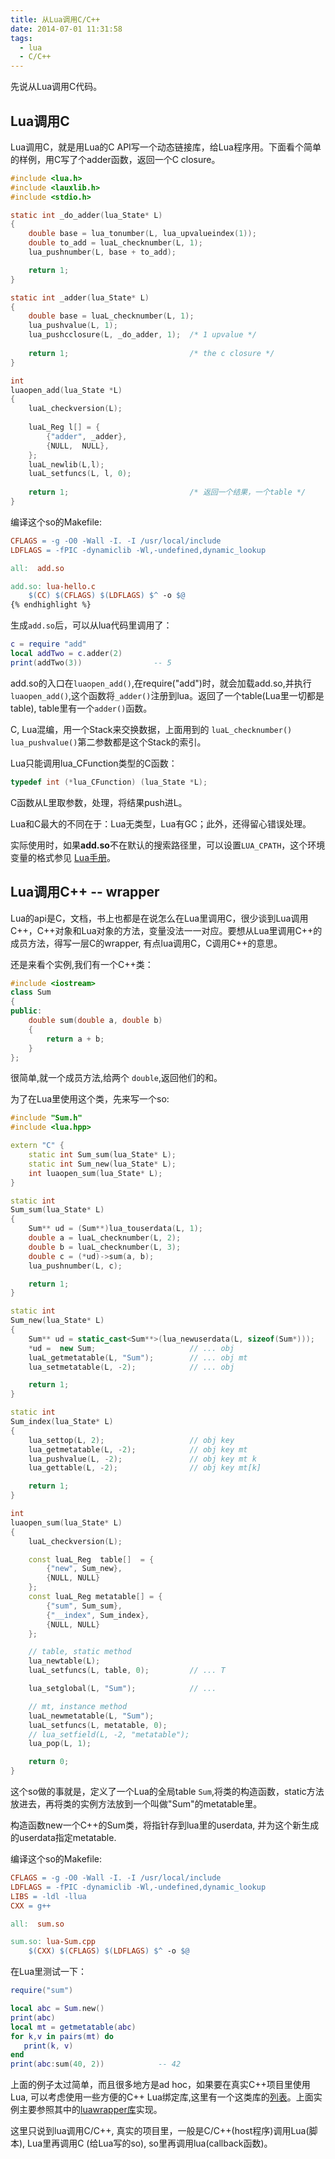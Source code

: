 ```yaml
---
title: 从Lua调用C/C++
date: 2014-07-01 11:31:58
tags:
  - lua
  - C/C++
---
```


先说从Lua调用C代码。

## Lua调用C

Lua调用C，就是用Lua的C API写一个动态链接库，给Lua程序用。下面看个简单的样例，用C写了个adder函数，返回一个C closure。

<!-- more -->

```C
#include <lua.h>
#include <lauxlib.h>
#include <stdio.h>

static int _do_adder(lua_State* L)
{
    double base = lua_tonumber(L, lua_upvalueindex(1));
    double to_add = luaL_checknumber(L, 1);
    lua_pushnumber(L, base + to_add);

    return 1;
}

static int _adder(lua_State* L)
{
    double base = luaL_checknumber(L, 1);
    lua_pushvalue(L, 1);
    lua_pushcclosure(L, _do_adder, 1);  /* 1 upvalue */
    
    return 1;                           /* the c closure */
}

int
luaopen_add(lua_State *L)
{
    luaL_checkversion(L);
    
    luaL_Reg l[] = {
        {"adder", _adder},
        {NULL,  NULL},
    };
    luaL_newlib(L,l);
    luaL_setfuncs(L, l, 0);
    
    return 1;                           /* 返回一个结果，一个table */
}
```

编译这个so的Makefile:

```makefile
CFLAGS = -g -O0 -Wall -I. -I /usr/local/include 
LDFLAGS = -fPIC -dynamiclib -Wl,-undefined,dynamic_lookup

all:  add.so

add.so: lua-hello.c
	$(CC) $(CFLAGS) $(LDFLAGS) $^ -o $@  
{% endhighlight %}
```

生成`add.so`后，可以从lua代码里调用了：

```lua
c = require "add"
local addTwo = c.adder(2)
print(addTwo(3))                -- 5
```

add.so的入口在`luaopen_add()`,在require("add")时，就会加载add.so,并执行`luaopen_add()`,这个函数将`_adder()`注册到lua。返回了一个table(Lua里一切都是table), table里有一个`adder()`函数。

C, Lua混编，用一个Stack来交换数据，上面用到的 `luaL_checknumber()` `lua_pushvalue()`第二参数都是这个Stack的索引。

Lua只能调用lua_CFunction类型的C函数：

```C
typedef int (*lua_CFunction) (lua_State *L);
```

C函数从L里取参数，处理，将结果push进L。

Lua和C最大的不同在于：Lua无类型，Lua有GC；此外，还得留心错误处理。

实际使用时，如果**add.so**不在默认的搜索路径里，可以设置`LUA_CPATH`，这个环境变量的格式参见 [Lua手册](http://www.lua.org/manual/5.2/manual.html#pdf-package.path)。

## Lua调用C++ -- wrapper

Lua的api是C，文档，书上也都是在说怎么在Lua里调用C，很少谈到Lua调用C++，C++对象和Lua对象的方法，变量没法一一对应。要想从Lua里调用C++的成员方法，得写一层C的wrapper, 有点lua调用C，C调用C++的意思。

还是来看个实例,我们有一个C++类：

```cpp
#include <iostream>
class Sum
{
public:
    double sum(double a, double b)
    {
        return a + b;
    }
};
```

很简单,就一个成员方法,给两个 `double`,返回他们的和。

为了在Lua里使用这个类，先来写一个so:

```cpp
#include "Sum.h"
#include <lua.hpp>

extern "C" {
    static int Sum_sum(lua_State* L);
    static int Sum_new(lua_State* L);
    int luaopen_sum(lua_State* L);
}

static int
Sum_sum(lua_State* L)
{
    Sum** ud = (Sum**)lua_touserdata(L, 1);
    double a = luaL_checknumber(L, 2);
    double b = luaL_checknumber(L, 3);
    double c = (*ud)->sum(a, b);
    lua_pushnumber(L, c);

    return 1;
}

static int
Sum_new(lua_State* L)
{
    Sum** ud = static_cast<Sum**>(lua_newuserdata(L, sizeof(Sum*)));
    *ud =  new Sum;                     // ... obj
    luaL_getmetatable(L, "Sum");        // ... obj mt
    lua_setmetatable(L, -2);            // ... obj

    return 1;
}

static int
Sum_index(lua_State* L)
{
    lua_settop(L, 2);                   // obj key
    lua_getmetatable(L, -2);            // obj key mt
    lua_pushvalue(L, -2);               // obj key mt k
    lua_gettable(L, -2);                // obj key mt[k]

    return 1;
}

int
luaopen_sum(lua_State* L)
{
    luaL_checkversion(L);

    const luaL_Reg  table[]  = {
        {"new", Sum_new},
        {NULL, NULL}
    };
    const luaL_Reg metatable[] = {
        {"sum", Sum_sum},
        {"__index", Sum_index},
        {NULL, NULL}
    };

    // table, static method
    lua_newtable(L);
    luaL_setfuncs(L, table, 0);         // ... T

    lua_setglobal(L, "Sum");            // ...

    // mt, instance method
    luaL_newmetatable(L, "Sum");
    luaL_setfuncs(L, metatable, 0);
    // lua_setfield(L, -2, "metatable");
    lua_pop(L, 1);

    return 0;
}
```

这个so做的事就是，定义了一个Lua的全局table `Sum`,将类的构造函数，static方法放进去，再将类的实例方法放到一个叫做"Sum"的metatable里。

构造函数new一个C++的Sum类，将指针存到lua里的userdata, 并为这个新生成的userdata指定metatable.

编译这个so的Makefile:

```makefile
CFLAGS = -g -O0 -Wall -I. -I /usr/local/include 
LDFLAGS = -fPIC -dynamiclib -Wl,-undefined,dynamic_lookup
LIBS = -ldl -llua
CXX = g++

all:  sum.so

sum.so: lua-Sum.cpp
	$(CXX) $(CFLAGS) $(LDFLAGS) $^ -o $@
```

在Lua里测试一下：

```lua
require("sum")

local abc = Sum.new()
print(abc)
local mt = getmetatable(abc)
for k,v in pairs(mt) do 
   print(k, v)
end
print(abc:sum(40, 2))            -- 42
```

上面的例子太过简单，而且很多地方是ad hoc，如果要在真实C++项目里使用Lua, 可以考虑使用一些方便的C++ Lua绑定库,这里有一个这类库的[列表](http://lua-users.org/wiki/BindingCodeToLua)。上面实例主要参照其中的[luawrapper库](https://bitbucket.org/alexames/luawrapper)实现。

这里只说到lua调用C/C++, 真实的项目里，一般是C/C++(host程序)调用Lua(脚本), Lua里再调用C (给Lua写的so), so里再调用lua(callback函数)。
